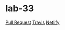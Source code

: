 # lab-33
[Pull Request](https://www.travis-ci.com/Schwamman-401-advanced-javascript/lab-33) 
[Travis](https://www.travis-ci.com/Schwamman-401-advanced-javascript/lab-33) 
[Netlify](https://nostalgic-shannon-c88608.netlify.com/connected)
